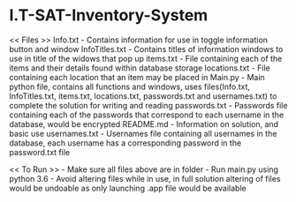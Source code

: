 # I.T-SAT-Inventory-System
<< Files >>
    Info.txt
        - Contains information for use in toggle information button and window
    InfoTitles.txt
        - Contains titles of information windows to use in title of the widows that pop up
    items.txt
        - File containing each of the items and their details found within database storage
    locations.txt
        - File containing each location that an item may be placed in
    Main.py
        - Main python file, contains all functions and windows, uses files(Info.txt, InfoTitles.txt, items.txt,
          locations.txt, passwords.txt and usernames.txt) to complete the solution for writing and reading
    passwords.txt
        - Passwords file containing each of the passwords that correspond to each username in the database, would be
          encrypted
    README.md
        - Information on solution, and basic use
    usernames.txt
        - Usernames file containing all usernames in the database, each username has a corresponding password in the
          password.txt file

<< To Run >>
    - Make sure all files above are in folder
    - Run main.py using python 3.6
    - Avoid altering files while in use, in full solution altering of files would be undoable as only launching .app
      file would be available
